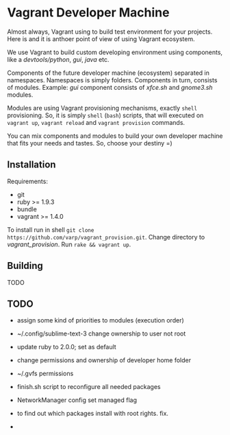 Vagrant Developer Machine
=========================

Almost always, Vagrant using to build test environment for your projects. Here is and it is anthoer point of view of using Vagrant ecosystem.

We use Vagrant to build custom developing environment using components, like a *devtools/python*, *gui*, *java* etc.

Components of the future developer machine (ecosystem) separated in namespaces. Namespaces is simply folders. Components in turn, consists of modules. Example: *gui* component consists of *xfce.sh* and *gnome3.sh* modules.

Modules are using Vagrant provisioning mechanisms, exactly `shell` provisioning. So, it is simply `shell` (`bash`) scripts, that will executed on `vagrant up`, `vagrant reload` and `vagrant provision` commands.

You can mix components and modules to build your own developer machine that fits your needs and tastes. So, choose your destiny =)

Installation
------------

Requirements:
  * git
  * ruby >= 1.9.3
  * bundle
  * vagrant >= 1.4.0

To install run in shell `git clone https://github.com/varp/vagrant_provision.git`. Change directory to *vagrant_provision*. Run `rake && vagrant up`.

Building
--------
TODO

TODO
----
* assign some kind of priorities to modules (execution order)
* ~/.config/sublime-text-3 change ownership to user not root
* update ruby to 2.0.0; set as default
* change permissions and ownership of developer home folder 

* ~/.gvfs permissions
* finish.sh script to reconfigure all needed packages
* NetworkManager config set managed flag
* to find out which packages install with root rights. fix.
*